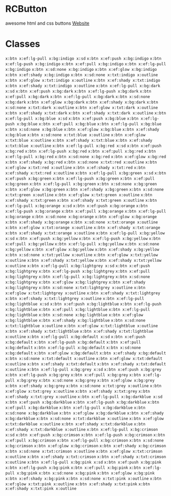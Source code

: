 # RCButton
awesome html and css buttons
[Website](https://ragasave.github.io/RCButton)
# Classes

`x:btn x:ef:lg-pull x:bg:indigo x:sd`
`x:btn x:ef:push x:bg:indigo`
`x:btn x:ef:lg-push x:bg:indigo`
`x:btn x:ef:pull x:bg:indigo`
`x:btn x:ef:lg-pull x:bg:indigo`
`x:btn x:sd:none x:bg:indigo`
`x:btn x:ef:glow x:bg:indigo`
`x:btn x:ef:shady x:bg:indigo`
`x:btn x:sd:none x:txt:indigo x:outline`
`x:btn x:ef:glow x:txt:indigo x:outline`
`x:btn x:ef:shady x:txt:indigo`
`x:btn x:ef:shady x:txt:indigo x:outline`
`x:btn x:ef:lg-pull x:bg:dark x:sd`
`x:btn x:ef:push x:bg:dark`
`x:btn x:ef:lg-push x:bg:dark`
`x:btn x:ef:pull x:bg:dark`
`x:btn x:ef:lg-pull x:bg:dark`
`x:btn x:sd:none x:bg:dark`
`x:btn x:ef:glow x:bg:dark`
`x:btn x:ef:shady x:bg:dark`
`x:btn x:sd:none x:txt:dark x:outline`
`x:btn x:ef:glow x:txt:dark x:outline`
`x:btn x:ef:shady x:txt:dark`
`x:btn x:ef:shady x:txt:dark x:outline`
`x:btn x:ef:lg-pull x:bg:blue x:sd`
`x:btn x:ef:push x:bg:blue`
`x:btn x:ef:lg-push x:bg:blue`
`x:btn x:ef:pull x:bg:blue`
`x:btn x:ef:lg-pull x:bg:blue`
`x:btn x:sd:none x:bg:blue`
`x:btn x:ef:glow x:bg:blue`
`x:btn x:ef:shady x:bg:blue`
`x:btn x:sd:none x:txt:blue x:outline`
`x:btn x:ef:glow x:txt:blue x:outline`
`x:btn x:ef:shady x:txt:blue`
`x:btn x:ef:shady x:txt:blue x:outline`
`x:btn x:ef:lg-pull x:bg:red x:sd`
`x:btn x:ef:push x:bg:red`
`x:btn x:ef:lg-push x:bg:red`
`x:btn x:ef:pull x:bg:red`
`x:btn x:ef:lg-pull x:bg:red`
`x:btn x:sd:none x:bg:red`
`x:btn x:ef:glow x:bg:red`
`x:btn x:ef:shady x:bg:red`
`x:btn x:sd:none x:txt:red x:outline`
`x:btn x:ef:glow x:txt:red x:outline`
`x:btn x:ef:shady x:txt:red`
`x:btn x:ef:shady x:txt:red x:outline`
`x:btn x:ef:lg-pull x:bg:green x:sd`
`x:btn x:ef:push x:bg:green`
`x:btn x:ef:lg-push x:bg:green`
`x:btn x:ef:pull x:bg:green`
`x:btn x:ef:lg-pull x:bg:green`
`x:btn x:sd:none x:bg:green`
`x:btn x:ef:glow x:bg:green`
`x:btn x:ef:shady x:bg:green`
`x:btn x:sd:none x:txt:green x:outline`
`x:btn x:ef:glow x:txt:green x:outline`
`x:btn x:ef:shady x:txt:green`
`x:btn x:ef:shady x:txt:green x:outline`
`x:btn x:ef:lg-pull x:bg:orange x:sd`
`x:btn x:ef:push x:bg:orange`
`x:btn x:ef:lg-push x:bg:orange`
`x:btn x:ef:pull x:bg:orange`
`x:btn x:ef:lg-pull x:bg:orange`
`x:btn x:sd:none x:bg:orange`
`x:btn x:ef:glow x:bg:orange`
`x:btn x:ef:shady x:bg:orange`
`x:btn x:sd:none x:txt:orange x:outline`
`x:btn x:ef:glow x:txt:orange x:outline`
`x:btn x:ef:shady x:txt:orange`
`x:btn x:ef:shady x:txt:orange x:outline`
`x:btn x:ef:lg-pull x:bg:yellow x:sd`
`x:btn x:ef:push x:bg:yellow`
`x:btn x:ef:lg-push x:bg:yellow`
`x:btn x:ef:pull x:bg:yellow`
`x:btn x:ef:lg-pull x:bg:yellow`
`x:btn x:sd:none x:bg:yellow`
`x:btn x:ef:glow x:bg:yellow`
`x:btn x:ef:shady x:bg:yellow`
`x:btn x:sd:none x:txt:yellow x:outline`
`x:btn x:ef:glow x:txt:yellow x:outline`
`x:btn x:ef:shady x:txt:yellow`
`x:btn x:ef:shady x:txt:yellow x:outline`
`x:btn x:ef:lg-pull x:bg:lightgrey x:sd`
`x:btn x:ef:push x:bg:lightgrey`
`x:btn x:ef:lg-push x:bg:lightgrey`
`x:btn x:ef:pull x:bg:lightgrey`
`x:btn x:ef:lg-pull x:bg:lightgrey`
`x:btn x:sd:none x:bg:lightgrey`
`x:btn x:ef:glow x:bg:lightgrey`
`x:btn x:ef:shady x:bg:lightgrey`
`x:btn x:sd:none x:txt:lightgrey x:outline`
`x:btn x:ef:glow x:txt:lightgrey x:outline`
`x:btn x:ef:shady x:txt:lightgrey`
`x:btn x:ef:shady x:txt:lightgrey x:outline`
`x:btn x:ef:lg-pull x:bg:lightblue x:sd`
`x:btn x:ef:push x:bg:lightblue`
`x:btn x:ef:lg-push x:bg:lightblue`
`x:btn x:ef:pull x:bg:lightblue`
`x:btn x:ef:lg-pull x:bg:lightblue`
`x:btn x:sd:none x:bg:lightblue`
`x:btn x:ef:glow x:bg:lightblue`
`x:btn x:ef:shady x:bg:lightblue`
`x:btn x:sd:none x:txt:lightblue x:outline`
`x:btn x:ef:glow x:txt:lightblue x:outline`
`x:btn x:ef:shady x:txt:lightblue`
`x:btn x:ef:shady x:txt:lightblue x:outline`
`x:btn x:ef:lg-pull x:bg:default x:sd`
`x:btn x:ef:push x:bg:default`
`x:btn x:ef:lg-push x:bg:default`
`x:btn x:ef:pull x:bg:default`
`x:btn x:ef:lg-pull x:bg:default`
`x:btn x:sd:none x:bg:default`
`x:btn x:ef:glow x:bg:default`
`x:btn x:ef:shady x:bg:default`
`x:btn x:sd:none x:txt:default x:outline`
`x:btn x:ef:glow x:txt:default x:outline`
`x:btn x:ef:shady x:txt:default`
`x:btn x:ef:shady x:txt:default x:outline`
`x:btn x:ef:lg-pull x:bg:grey x:sd`
`x:btn x:ef:push x:bg:grey`
`x:btn x:ef:lg-push x:bg:grey`
`x:btn x:ef:pull x:bg:grey`
`x:btn x:ef:lg-pull x:bg:grey`
`x:btn x:sd:none x:bg:grey`
`x:btn x:ef:glow x:bg:grey`
`x:btn x:ef:shady x:bg:grey`
`x:btn x:sd:none x:txt:grey x:outline`
`x:btn x:ef:glow x:txt:grey x:outline`
`x:btn x:ef:shady x:txt:grey`
`x:btn x:ef:shady x:txt:grey x:outline`
`x:btn x:ef:lg-pull x:bg:darkblue x:sd`
`x:btn x:ef:push x:bg:darkblue`
`x:btn x:ef:lg-push x:bg:darkblue`
`x:btn x:ef:pull x:bg:darkblue`
`x:btn x:ef:lg-pull x:bg:darkblue`
`x:btn x:sd:none x:bg:darkblue`
`x:btn x:ef:glow x:bg:darkblue`
`x:btn x:ef:shady x:bg:darkblue`
`x:btn x:sd:none x:txt:darkblue x:outline`
`x:btn x:ef:glow x:txt:darkblue x:outline`
`x:btn x:ef:shady x:txt:darkblue`
`x:btn x:ef:shady x:txt:darkblue x:outline`
`x:btn x:ef:lg-pull x:bg:crimson x:sd`
`x:btn x:ef:push x:bg:crimson`
`x:btn x:ef:lg-push x:bg:crimson`
`x:btn x:ef:pull x:bg:crimson`
`x:btn x:ef:lg-pull x:bg:crimson`
`x:btn x:sd:none x:bg:crimson`
`x:btn x:ef:glow x:bg:crimson`
`x:btn x:ef:shady x:bg:crimson`
`x:btn x:sd:none x:txt:crimson x:outline`
`x:btn x:ef:glow x:txt:crimson x:outline`
`x:btn x:ef:shady x:txt:crimson`
`x:btn x:ef:shady x:txt:crimson x:outline`
`x:btn x:ef:lg-pull x:bg:pink x:sd`
`x:btn x:ef:push x:bg:pink`
`x:btn x:ef:lg-push x:bg:pink`
`x:btn x:ef:pull x:bg:pink`
`x:btn x:ef:lg-pull x:bg:pink`
`x:btn x:sd:none x:bg:pink`
`x:btn x:ef:glow x:bg:pink`
`x:btn x:ef:shady x:bg:pink`
`x:btn x:sd:none x:txt:pink x:outline`
`x:btn x:ef:glow x:txt:pink x:outline`
`x:btn x:ef:shady x:txt:pink`
`x:btn x:ef:shady x:txt:pink x:outline`

